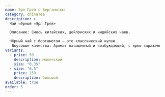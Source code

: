 ```yaml
---
name: Эрл Грей с Бергамотом
category: chinaTea
description: >-
  Чай чёрный «Эрл Грей» 

  Описание: Смесь китайских, цейлонских и индийских чаев. 

  Чёрный чай с бергамотом – это классический купаж. 
   Вкусовые качества: Аромат насыщенный и возбуждающий, с ярко выраженными цитрусовыми нотами. Чай подходит для чаепития в любое время суток, успокаивает и освежает.
variants:
  - price: 50
    description: маленький
    size: "0.35"
  - size: "0.5"
    price: 150
    description: большой
available: true
order: 5
---
```

